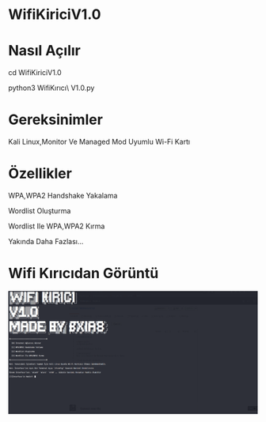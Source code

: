 # WifiKiriciV1.0

# Nasıl Açılır
cd WifiKiriciV1.0

python3 WifiKırıcı\ V1.0.py

# Gereksinimler
Kali Linux,Monitor Ve Managed Mod Uyumlu Wi-Fi Kartı

# Özellikler
WPA,WPA2 Handshake Yakalama

Wordlist Oluşturma

Wordlist Ile WPA,WPA2 Kırma

Yakında Daha Fazlası...

# Wifi Kırıcıdan Görüntü
![alt text](https://github.com/8xia8/MyImages/blob/master/Screenshot%202020-06-01%2018:12:44.png)
